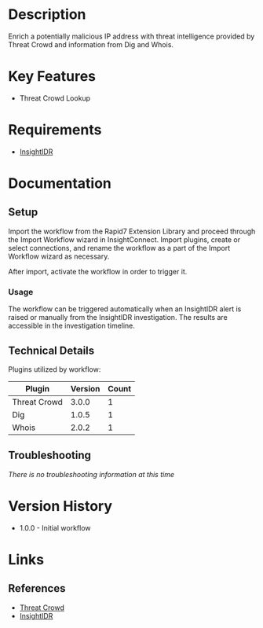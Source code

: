 # Description

Enrich a potentially malicious IP address with threat intelligence provided by Threat Crowd and information from Dig and Whois.

# Key Features

* Threat Crowd Lookup

# Requirements

* [InsightIDR](https://www.rapid7.com/products/insightidr/)

# Documentation

## Setup

Import the workflow from the Rapid7 Extension Library and proceed through the Import Workflow wizard in InsightConnect. Import plugins, create or select connections, and rename the workflow as a part of the Import Workflow wizard as necessary.

After import, activate the workflow in order to trigger it.

### Usage

The workflow can be triggered automatically when an InsightIDR alert is raised or manually from the InsightIDR investigation.
The results are accessible in the investigation timeline.

## Technical Details

Plugins utilized by workflow:

|Plugin|Version|Count|
|----|----|--------|
|Threat Crowd|3.0.0|1|
|Dig|1.0.5|1|
|Whois|2.0.2|1|

## Troubleshooting

_There is no troubleshooting information at this time_

# Version History

* 1.0.0 - Initial workflow

# Links

## References

* [Threat Crowd](https://www.threatcrowd.org/)
* [InsightIDR](https://www.rapid7.com/products/insightidr/)

